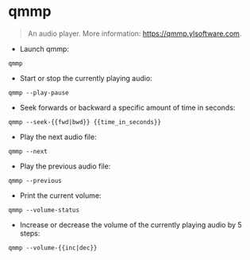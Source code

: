 # qmmp

> An audio player.
> More information: <https://qmmp.ylsoftware.com>.

- Launch qmmp:

`qmmp`

- Start or stop the currently playing audio:

`qmmp --play-pause`

- Seek forwards or backward a specific amount of time in seconds:

`qmmp --seek-{{fwd|bwd}} {{time_in_seconds}}`

- Play the next audio file:

`qmmp --next`

- Play the previous audio file:

`qmmp --previous`

- Print the current volume:

`qmmp --volume-status`

- Increase or decrease the volume of the currently playing audio by 5 steps:

`qmmp --volume-{{inc|dec}}`
